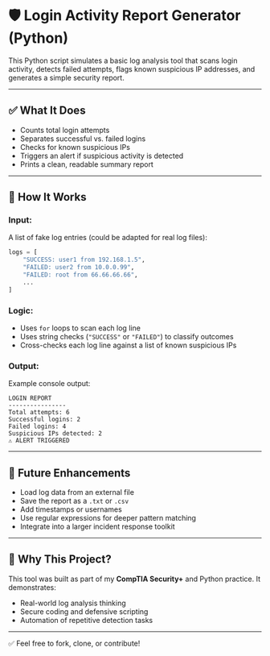 # 🛡️ Login Activity Report Generator (Python)

This Python script simulates a basic log analysis tool that scans login activity, detects failed attempts, flags known suspicious IP addresses, and generates a simple security report.

---

## ✅ What It Does

- Counts total login attempts  
- Separates successful vs. failed logins  
- Checks for known suspicious IPs  
- Triggers an alert if suspicious activity is detected  
- Prints a clean, readable summary report  

---

## 🧠 How It Works

### Input:
A list of fake log entries (could be adapted for real log files):
```python
logs = [
    "SUCCESS: user1 from 192.168.1.5",
    "FAILED: user2 from 10.0.0.99",
    "FAILED: root from 66.66.66.66",
    ...
]
```

### Logic:
- Uses `for` loops to scan each log line  
- Uses string checks (`"SUCCESS"` or `"FAILED"`) to classify outcomes  
- Cross-checks each log line against a list of known suspicious IPs  

### Output:
Example console output:
```
LOGIN REPORT
----------------
Total attempts: 6
Successful logins: 2
Failed logins: 4
Suspicious IPs detected: 2
⚠️ ALERT TRIGGERED
```

---

## 🔧 Future Enhancements

- Load log data from an external file  
- Save the report as a `.txt` or `.csv`  
- Add timestamps or usernames  
- Use regular expressions for deeper pattern matching  
- Integrate into a larger incident response toolkit  

---

## 🎯 Why This Project?

This tool was built as part of my **CompTIA Security+** and Python practice. It demonstrates:

- Real-world log analysis thinking  
- Secure coding and defensive scripting  
- Automation of repetitive detection tasks  

---

✅ Feel free to fork, clone, or contribute!
